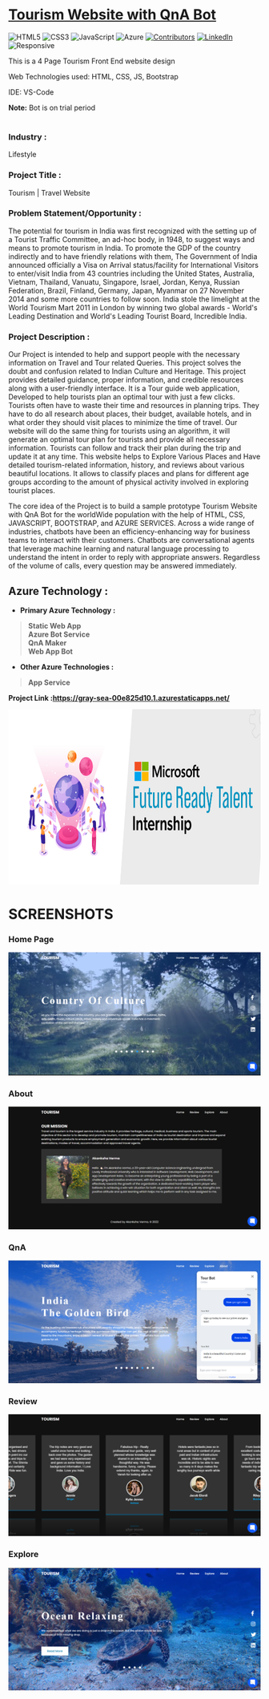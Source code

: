 # <a href="https://gray-sea-00e825d10.1.azurestaticapps.net/">Tourism Website with QnA Bot</a>

![HTML5](https://img.shields.io/badge/html5-%23E34F26.svg?style=for-the-badge&logo=html5&logoColor=white)
![CSS3](https://img.shields.io/badge/css3-%231572B6.svg?style=for-the-badge&logo=css3&logoColor=white)
![JavaScript](https://img.shields.io/badge/javascript-%23323330.svg?style=for-the-badge&logo=javascript&logoColor=%23F7DF1E)
![Azure](https://img.shields.io/badge/Microsoft_Azure-0089D6?style=for-the-badge&logo=microsoft-azure&logoColor=white)
[![Contributors](https://img.shields.io/github/contributors/sn2606/TravelLog.svg?style=for-the-badge)](https://github.com/Akanksha-Verma31/Tourism-Website/graphs/contributors)
[![LinkedIn](https://img.shields.io/badge/-LinkedIn-black.svg?style=for-the-badge&logo=linkedin&colorB=555)](https://www.linkedin.com/in/akanksha-verma31/)
![Responsive](https://img.shields.io/badge/Responsive-100%25-red)

This is a 4 Page Tourism Front End website design

Web Technologies used: HTML, CSS, JS, Bootstrap

IDE: VS-Code

<b>Note:</b> Bot is on trial period
<br><br>

### Industry :
Lifestyle


### Project Title :
Tourism | Travel Website


### Problem Statement/Opportunity :
The potential for tourism in India was first recognized with the setting up of a Tourist Traffic Committee, an ad-hoc body, in 1948, to suggest ways and means to promote tourism in India. To promote the GDP of the country indirectly and to have friendly relations with them, The Government of India announced officially a Visa on Arrival status/facility for International Visitors to enter/visit India from 43 countries including the United States, Australia, Vietnam, Thailand, Vanuatu, Singapore, Israel, Jordan, Kenya, Russian Federation, Brazil, Finland, Germany, Japan, Myanmar on 27 November 2014 and some more countries to follow soon. India stole the limelight at the World Tourism Mart 2011 in London by winning two global awards - World's Leading Destination and World's Leading Tourist Board, Incredible India. 

### Project Description :
Our Project is intended to help and support people with the necessary information on Travel and Tour related Queries. This project solves the doubt and confusion related to Indian Culture and Heritage. This project provides detailed guidance, proper information, and credible resources along with a user-friendly interface. It is a Tour guide web application, Developed to help tourists plan an optimal tour with just a few clicks. Tourists often have to waste their time and resources in planning trips. They have to do all research about places, their budget, available hotels, and in what order they should visit places to minimize the time of travel. Our website will do the same thing for tourists using an algorithm, it will generate an optimal tour plan for tourists and provide all necessary information. Tourists can follow and track their plan during the trip and update it at any time. This website helps to Explore Various Places and Have detailed tourism-related information, history, and reviews about various beautiful locations. It allows to classify places and plans for different age groups according to the amount of physical activity involved in exploring tourist places.

The core idea of the Project is to build a sample prototype Tourism Website with QnA Bot for the worldWide population with the help of HTML, CSS, JAVASCRIPT, BOOTSTRAP, and AZURE SERVICES. Across a wide range of industries, chatbots have been an efficiency-enhancing way for business teams to interact with their customers. Chatbots are conversational agents that leverage machine learning and natural language processing to understand the intent in order to reply with appropriate answers.  Regardless of the volume of calls, every question may be answered immediately.


## Azure Technology :

- <b>Primary Azure Technology :<b><br>
>Static Web App<br>
 >Azure Bot Service<br>
 >QnA Maker<br>
>Web App Bot<br>


- Other Azure Technologies :<br>
>App Service<br>

<b>Project Link :https://gray-sea-00e825d10.1.azurestaticapps.net/ </b>
<a href="https://futurereadytalent.in/"><p align= "center"><img src="https://github.com/Akanksha-Verma31/Tourism-Website/blob/main/images/FRT.jpeg" width="700" height= "350"></p></a>  

 # SCREENSHOTS

### Home Page

![home](https://github.com/Akanksha-Verma31/Tourism-Website/blob/main/images/home.png)
 
### About

![about](https://github.com/Akanksha-Verma31/Tourism-Website/blob/main/images/about.png)

### QnA

![QnA](https://github.com/Akanksha-Verma31/Tourism-Website/blob/main/images/tourbot.png)

### Review

![Review](https://github.com/Akanksha-Verma31/Tourism-Website/blob/main/images/review.png)

### Explore

![explore](https://github.com/Akanksha-Verma31/Tourism-Website/blob/main/images/explore.png)

